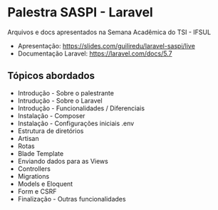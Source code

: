 # Palestra SASPI - Laravel

Arquivos e docs apresentados na Semana Acadêmica do TSI - IFSUL

- Apresentação: https://slides.com/guiliredu/laravel-saspi/live
- Documentação Laravel: https://laravel.com/docs/5.7

## Tópicos abordados

- Introdução - Sobre o palestrante
- Intrudução - Sobre o Laravel
- Introdução - Funcionalidades / Diferenciais
- Instalação - Composer
- Instalação - Configurações iniciais .env
- Estrutura de diretórios
- Artisan
- Rotas
- Blade Template
- Enviando dados para as Views
- Controllers
- Migrations
- Models e Eloquent
- Form e CSRF
- Finalização - Outras funcionalidades
